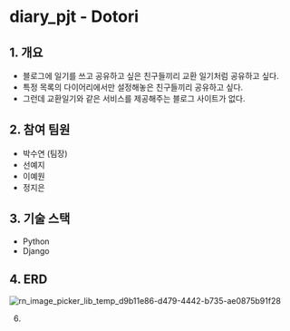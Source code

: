 # diary_pjt - Dotori
## 1. 개요
-  블로그에 일기를 쓰고 공유하고 싶은 친구들끼리 교환 일기처럼 공유하고 싶다.
-  특정 목록의 다이어리에서만 설정해놓은 친구들끼리 공유하고 싶다.
- 그런데 교환일기와 같은 서비스를 제공해주는 블로그 사이트가 없다.

## 2. 참여 팀원
- 박수연 (팀장)
- 선예지
- 이예원
- 정지은

## 3. 기술 스택
- Python
- Django

## 4. ERD
![rn_image_picker_lib_temp_d9b11e86-d479-4442-b735-ae0875b91f28](https://github.com/user-attachments/assets/f2b31f18-3f72-4c54-a311-e750d15762c8)

6. 
